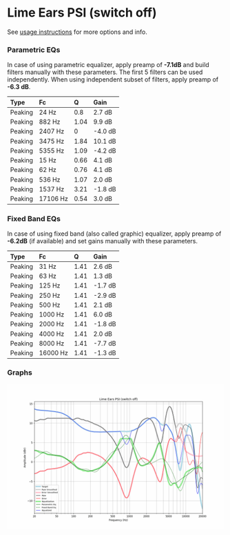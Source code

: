 # Lime Ears PSI (switch off)
See [usage instructions](https://github.com/jaakkopasanen/AutoEq#usage) for more options and info.

### Parametric EQs
In case of using parametric equalizer, apply preamp of **-7.1dB** and build filters manually
with these parameters. The first 5 filters can be used independently.
When using independent subset of filters, apply preamp of **-6.3 dB**.

| Type    | Fc       |    Q | Gain    |
|:--------|:---------|:-----|:--------|
| Peaking | 24 Hz    | 0.8  | 2.7 dB  |
| Peaking | 882 Hz   | 1.04 | 9.9 dB  |
| Peaking | 2407 Hz  | 0    | -4.0 dB |
| Peaking | 3475 Hz  | 1.84 | 10.1 dB |
| Peaking | 5355 Hz  | 1.09 | -4.2 dB |
| Peaking | 15 Hz    | 0.66 | 4.1 dB  |
| Peaking | 62 Hz    | 0.76 | 4.1 dB  |
| Peaking | 536 Hz   | 1.07 | 2.0 dB  |
| Peaking | 1537 Hz  | 3.21 | -1.8 dB |
| Peaking | 17106 Hz | 0.54 | 3.0 dB  |

### Fixed Band EQs
In case of using fixed band (also called graphic) equalizer, apply preamp of **-6.2dB**
(if available) and set gains manually with these parameters.

| Type    | Fc       |    Q | Gain    |
|:--------|:---------|:-----|:--------|
| Peaking | 31 Hz    | 1.41 | 2.6 dB  |
| Peaking | 63 Hz    | 1.41 | 1.3 dB  |
| Peaking | 125 Hz   | 1.41 | -1.7 dB |
| Peaking | 250 Hz   | 1.41 | -2.9 dB |
| Peaking | 500 Hz   | 1.41 | 2.1 dB  |
| Peaking | 1000 Hz  | 1.41 | 6.0 dB  |
| Peaking | 2000 Hz  | 1.41 | -1.8 dB |
| Peaking | 4000 Hz  | 1.41 | 2.0 dB  |
| Peaking | 8000 Hz  | 1.41 | -7.7 dB |
| Peaking | 16000 Hz | 1.41 | -1.3 dB |

### Graphs
![](./Lime%20Ears%20PSI%20(switch%20off).png)
